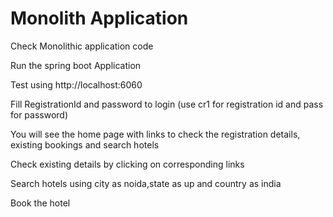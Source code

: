 # Monolith Application

Check Monolithic application code

Run the spring boot Application

Test using http://localhost:6060

Fill RegistrationId and password to login (use cr1 for registration id and pass for password)

You will see the home page with links to check the registration details, existing bookings and search hotels

Check existing details by clicking on corresponding links

Search hotels using city as noida,state as up and country as india

Book the hotel
